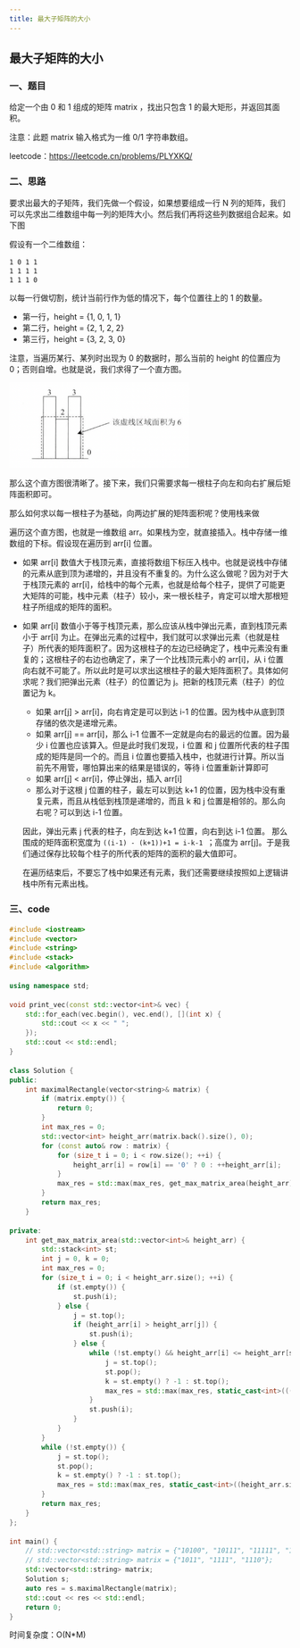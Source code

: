 ```yaml
---
title: 最大子矩阵的大小
---
```


## 最大子矩阵的大小

### 一、题目

给定一个由 0 和 1 组成的矩阵 matrix ，找出只包含 1 的最大矩形，并返回其面积。

注意：此题 matrix 输入格式为一维 0/1 字符串数组。

leetcode：https://leetcode.cn/problems/PLYXKQ/

### 二、思路

要求出最大的子矩阵，我们先做一个假设，如果想要组成一行 N 列的矩阵，我们可以先求出二维数组中每一列的矩阵大小。然后我们再将这些列数据组合起来。如下图

假设有一个二维数组：

```
1 0 1 1
1 1 1 1
1 1 1 0
```

以每一行做切割，统计当前行作为低的情况下，每个位置往上的 1 的数量。

- 第一行，height = {1, 0, 1, 1}
- 第二行，height = {2, 1, 2, 2}
- 第三行，height = {3, 2, 3, 0}

注意，当遍历某行、某列时出现为 0 的数据时，那么当前的 height 的位置应为 0；否则自增。也就是说，我们求得了一个直方图。

<img src="./image/直方图.png" alt="s" style="zoom:33%;" />

那么这个直方图很清晰了。接下来，我们只需要求每一根柱子向左和向右扩展后矩阵面积即可。

那么如何求以每一根柱子为基础，向两边扩展的矩阵面积呢？使用栈来做

遍历这个直方图，也就是一维数组 arr。如果栈为空，就直接插入。栈中存储一维数组的下标。假设现在遍历到 arr[i] 位置。

- 如果 arr[i] 数值大于栈顶元素，直接将数组下标压入栈中。也就是说栈中存储的元素从底到顶为递增的，并且没有不重复的。为什么这么做呢？因为对于大于栈顶元素的 arr[i]，给栈中的每个元素，也就是给每个柱子，提供了可能更大矩阵的可能，栈中元素（柱子）较小，来一根长柱子，肯定可以增大那根短柱子所组成的矩阵的面积。

- 如果 arr[i] 数值小于等于栈顶元素，那么应该从栈中弹出元素，直到栈顶元素小于 arr[i] 为止。在弹出元素的过程中，我们就可以求弹出元素（也就是柱子）所代表的矩阵面积了。因为这根柱子的左边已经确定了，栈中元素没有重复的；这根柱子的右边也确定了，来了一个比栈顶元素小的 arr[i]，从 i 位置向右就不可能了。所以此时是可以求出这根柱子的最大矩阵面积了。具体如何求呢？我们把弹出元素（柱子）的位置记为 j。把新的栈顶元素（柱子）的位置记为 k。

  - 如果 arr[j] > arr[i]，向右肯定是可以到达 i-1 的位置。因为栈中从底到顶存储的依次是递增元素。
  - 如果 arr[j] == arr[i]，那么 i-1 位置不一定就是向右的最远的位置。因为最少 i 位置也应该算入。但是此时我们发现，i 位置 和 j 位置所代表的柱子围成的矩阵是同一个的。而且 i 位置也要插入栈中，也就进行计算。所以当前先不用管，哪怕算出来的结果是错误的，等待 i 位置重新计算即可
  - 如果 arr[j] < arr[i]，停止弹出，插入 arr[i]
  - 那么对于这根 j 位置的柱子，最左可以到达 k+1 的位置，因为栈中没有重复元素，而且从栈低到栈顶是递增的，而且 k 和 j 位置是相邻的。那么向右呢？可以到达 i-1 位置。

  因此，弹出元素 j 代表的柱子，向左到达 k+1 位置，向右到达 i-1 位置。
  那么围成的矩阵面积宽度为 `((i-1) - (k+1))+1 = i-k-1 `；高度为 arr[j]。于是我们通过保存比较每个柱子的所代表的矩阵的面积的最大值即可。

  在遍历结束后，不要忘了栈中如果还有元素，我们还需要继续按照如上逻辑讲栈中所有元素出栈。

### 三、code

```c++
#include <iostream>
#include <vector>
#include <string>
#include <stack>
#include <algorithm>

using namespace std;

void print_vec(const std::vector<int>& vec) {
    std::for_each(vec.begin(), vec.end(), [](int x) {
        std::cout << x << " ";
    });
    std::cout << std::endl;
}

class Solution {
public:
    int maximalRectangle(vector<string>& matrix) {
        if (matrix.empty()) {
            return 0;
        }
        int max_res = 0;
        std::vector<int> height_arr(matrix.back().size(), 0);
        for (const auto& row : matrix) {
            for (size_t i = 0; i < row.size(); ++i) {
                height_arr[i] = row[i] == '0' ? 0 : ++height_arr[i];
            }
            max_res = std::max(max_res, get_max_matrix_area(height_arr));
        }
        return max_res;
    }

private:
    int get_max_matrix_area(std::vector<int>& height_arr) {
        std::stack<int> st;
        int j = 0, k = 0;
        int max_res = 0;
        for (size_t i = 0; i < height_arr.size(); ++i) {
            if (st.empty()) {
                st.push(i);
            } else {
                j = st.top();
                if (height_arr[i] > height_arr[j]) {
                    st.push(i);
                } else {
                    while (!st.empty() && height_arr[i] <= height_arr[st.top()]) {
                        j = st.top();
                        st.pop();
                        k = st.empty() ? -1 : st.top();
                        max_res = std::max(max_res, static_cast<int>(((i-k-1) * height_arr[j])));
                    }
                    st.push(i);
                }
            }
        }
        while (!st.empty()) {
            j = st.top();
            st.pop();
            k = st.empty() ? -1 : st.top();
            max_res = std::max(max_res, static_cast<int>((height_arr.size()-k-1) * height_arr[j]));
        }
        return max_res;
    }
};

int main() {
    // std::vector<std::string> matrix = {"10100", "10111", "11111", "10010"};
    // std::vector<std::string> matrix = {"1011", "1111", "1110"};
    std::vector<std::string> matrix;
    Solution s;
    auto res = s.maximalRectangle(matrix);
    std::cout << res << std::endl;
    return 0;
}
```

时间复杂度：O(N*M)